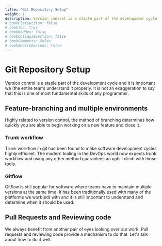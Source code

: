 ```yaml
---
title: "Git Repository Setup"
weight: 1
description: Version control is a staple part of the development cycle and it is important we (the entire team) understand it properly. It is not an exaggeration to say that this is one of most fundamental skills of any programmer.
# bookFlatSection: false
# bookToc: true
# bookHidden: false
# bookCollapseSection: false
# bookComments: false
# bookSearchExclude: false
---
```


# Git Repository Setup

Version control is a staple part of the development cycle and it is important we (the entire team) understand it properly. It is not an exaggeration to say that this is one of most fundamental skills of any programmer.

## Feature-branching and multiple environments

Highly related to version control, the method of branching determines how quickly you are able to begin working on a new feature and close it.

### Trunk workflow

Trunk workflow in git has been found to make software development cycles highly efficient. The modern tooling in the DevOps world now expects trunk workflow and using any other method guarantees an uphill climb with those tools.

### Gitflow

Gitflow is still popular for software where teams have to maintain multiple versions at the same time. It has been traditionally used with many of the platforms we work(ed) with and it is still important to understand and determine when it should be used.

## Pull Requests and Reviewing code

We always benefit from another pair of eyes looking over our work. Pull requests and reviewing code provide a mechanism to do that. Let's talk about how to do it well.
